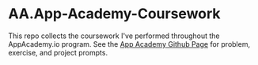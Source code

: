 # AA.App-Academy-Coursework

This repo collects the coursework I've performed throughout the AppAcademy.io program.
See the [App Academy Github Page](https://github.com/kgsully/AA.App-Academy-Coursework.git) for problem, exercise, and project prompts.
